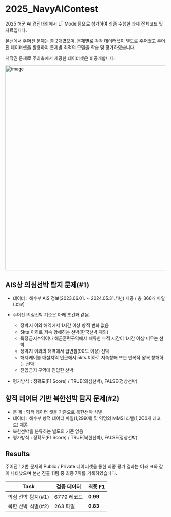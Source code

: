 # 2025_NavyAIContest
2025 해군 AI 경진대회에서 LT Model팀으로 참가하여 최종 수행한 과제 전체코드 및 자료입니다.

본선에서 주어진 문제는 총 2개였으며, 문제별로 각각 데이터셋이 별도로 주어졌고 주어진 데이터셋을 활용하여 문제별 최적의 모델을 학습 및 평가하였습니다.

저작권 문제로 주최측에서 제공한 데이터셋은 비공개합니다.

<img width="641" alt="image" src="https://github.com/user-attachments/assets/d9793d03-5c00-419d-94c7-7ff159fb6aa9" />

## AIS상 의심선박 탐지 문제(#1)
- 데이터 : 해수부 AIS 정보(2023.06.01. ~ 2024.05.31./1년) 제공 / 총 366개 파일(.csv)
  
- 주어진 의심선박 기준은 아래 조건과 같음.
   - 정박지 이외 해역에서 1시간 이상 항적 변화 없음
   - 5kts 이하로 저속 항해하는 선박(한국선박 제외)
   - 특정금지수역이나 해군훈련구역에서 체류한 누적 시간이 1시간 이상 머무는 선박
   - 정박지 이외의 해역에서 급변침(90도 이상) 선박
   - 해저케이블 매설지역 인근에서 5kts 이하로 저속항해 또는 반복적 왕복 항해하는 선박
   - 진입금지 구역에 진입한 선박
     
- 평가방식 : 정확도(F1 Score) / TRUE(의심선박), FALSE(정상선박)

## 항적 데이터 기반 북한선박 탐지 문제(#2)
- 문    제 : 항적 데이터 셋을 기준으로 북한선박 식별
- 데이터 : 해수부 항적 데이터 파일(1,299개) 및 익명의 MMSI 라벨(1,200개 레코드) 제공
- 북한선박을 분류하는 별도의 기준 없음
- 평가방식 : 정확도(F1 Score) / TRUE(북한선박), FALSE(정상선박)

## Results
주어진 1,2번 문제의 Public / Private 데이터셋을 통한 최종 평가 결과는 아래 표와 같이 나타났으며 본선 진출 11팀 중 최종 7위를 기록하였습니다.

| Task     | 검증 데이터    | 최종 F1     |
| -------- | --------- | --------- |
| 의심 선박 탐지(#1) | 6779 레코드 | **0.99**  |
| 북한 선박 식별(#2) | 263 파일    | **0.83**  |
